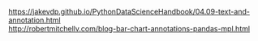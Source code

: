 https://jakevdp.github.io/PythonDataScienceHandbook/04.09-text-and-annotation.html  
http://robertmitchellv.com/blog-bar-chart-annotations-pandas-mpl.html  
